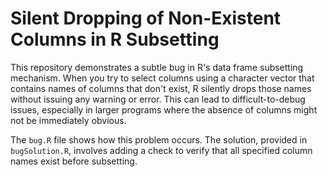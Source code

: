 # Silent Dropping of Non-Existent Columns in R Subsetting

This repository demonstrates a subtle bug in R's data frame subsetting mechanism. When you try to select columns using a character vector that contains names of columns that don't exist, R silently drops those names without issuing any warning or error. This can lead to difficult-to-debug issues, especially in larger programs where the absence of columns might not be immediately obvious.

The `bug.R` file shows how this problem occurs. The solution, provided in `bugSolution.R`, involves adding a check to verify that all specified column names exist before subsetting.